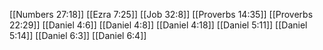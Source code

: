 [[Numbers 27:18]]
[[Ezra 7:25]]
[[Job 32:8]]
[[Proverbs 14:35]]
[[Proverbs 22:29]]
[[Daniel 4:6]]
[[Daniel 4:8]]
[[Daniel 4:18]]
[[Daniel 5:11]]
[[Daniel 5:14]]
[[Daniel 6:3]]
[[Daniel 6:4]]
